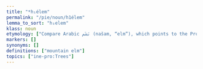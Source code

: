```yaml
---
title: "*h₁élem"
permalink: "/pie/noun/h1élem"
lemma_to_sort: "h₁elem"
klass: noun
etymology: ["Compare Arabic نَشَم‎ (našam, “elm”), which points to the Proto-Semitic form *Caśam-, the middle consonant of which is the voiceless alveolar lateral fricative /ɬ/, however possibly not found in Semitic except in Arabic; likely a wanderwort.\nThe same match pertains to Old Armenian թեղի (tʿełi, “elm”) and Ancient Greek πτελέα (pteléa, “wych-elm”)"]
markers: []
synonyms: []
definitions: ["mountain elm"]
topics: ["ine-pro:Trees"]
---
```

